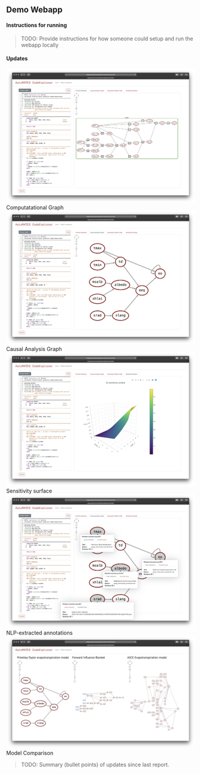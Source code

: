 ## Demo Webapp

#### Instructions for running

>TODO: Provide instructions for how someone could setup and run the webapp locally

#### Updates

![Computatational Graph](figs/codex_computational_graph.png)
Computatational Graph
![Causal Analysis Graph](figs/codex_cag.png)
Causal Analysis Graph
![Sensitivity surface](figs/codex_s2_surface.png)
Sensitivity surface
![NLP-extracted annotations](figs/codex_annotations.png)
NLP-extracted annotations
![Model Comparison](figs/codex_model_comparison.png)
Model Comparison

>TODO: Summary (bullet points) of updates since last report.
